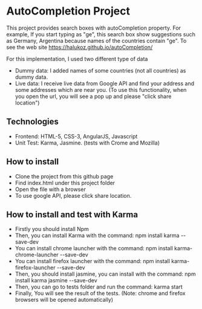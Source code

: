 # AutoCompletion Project

This project provides search boxes with autoCompletion property. For example, If you start typing as "ge", this search box show suggestions such as Germany, Argentina because names of the countries contain "ge".
To see the web site https://halukoz.github.io/autoCompletion/

For this implementation, I used two different type of data
* Dummy data: I added names of some countries (not all countries) as dummy data.
* Live data: I receive live data from Google API and find your address and some addresses which are near you. (To use this functionality, when you open the url, you will see a pop up and please "click share location")

## Technologies
* Frontend: HTML-5, CSS-3, AngularJS, Javascript
* Unit Test: Karma, Jasmine. (tests with Crome and Mozilla)

## How to install
* Clone the project from this github page
* Find index.html under this project folder
* Open the file with a browser
* To use google API, please click share location.

## How to install and test with Karma
* Firstly you should install Npm
* Then, you can install Karma with the command: npm install karma --save-dev
* You can install chrome launcher with the command: npm install karma-chrome-launcher --save-dev
* You can install firefox launcher with the command: npm install karma-firefox-launcher --save-dev
* Then, you should install jasmine, you can install with the command: npm install karma jasmine --save-dev
* Then, you can go to tests folder and run the command: karma start
* Finally, You will see the result of the tests. (Note: chrome and firefox browsers will be opened automatically)
